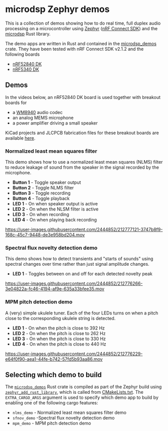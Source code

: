 # microdsp Zephyr demos

This is a collection of demos showing how to do real time, full duplex audio processing on a microcontroller using [Zephyr](https://zephyrproject.org/) ([nRF Connect SDK](https://developer.nordicsemi.com/nRF_Connect_SDK/doc/latest/nrf/index.html])) and the [microdsp](https://github.com/stuffmatic/microdsp) Rust library.

The demo apps are written in Rust and contained in the [microdsp_demos](microdsp_demos) crate. They have been tested with nRF Connect SDK v2.1.2 and the following boards

* [nRF52840 DK](https://www.nordicsemi.com/Products/Development-hardware/nRF52840-DK)
* [nRF5340 DK](https://www.nordicsemi.com/Products/Development-hardware/nRF5340-DK)

## Demos

In the videos below, an nRF52840 DK board is used together with breakout boards for

* a [WM8940](datasheets/1912111437_Cirrus-Logic-WM8904CGEFL-RV_C323845.pdf) audio codec
* an analog MEMS microphone
* a power amplifier driving a small speaker

KiCad projects and JLCPCB fabrication files for these breakout boards are available [here](https://github.com/stuffmatic/kicad-boards).

### Normalized least mean squares filter

This demo shows how to use a normalized least mean squares (NLMS) filter to reduce leakage of sound from the speaker in the signal recorded by the microphone.

* __Button 1__ - Toggle speaker output
* __Button 2__ - Toggle NLMS filter
* __Button 3__ - Toggle recording
* __Button 4__ - Toggle playback
* __LED 1__ - On when speaker output is active
* __LED 2__ - On when the NLSM filter is active
* __LED 3__ - On when recording
* __LED 4__ - On when playing back recording


https://user-images.githubusercontent.com/2444852/212777121-3747b8f9-168c-45c7-9448-de3e958bd204.mov


### Spectral flux novelty detection demo

This demo shows how to detect transients and "starts of sounds" using spectral changes over time rather than just signal amplitude changes.

* __LED 1__ - Toggles between on and off for each detected novelty peak

https://user-images.githubusercontent.com/2444852/212776266-3e04822a-fc46-4194-af9e-635a33bfee35.mov

### MPM pitch detection demo

A (very) simple ukulele tuner. Each of the four LEDs turns on when a pitch close to the corresponding ukulele string is detected.

* __LED 1__ - On when the pitch is close to 392 Hz
* __LED 2__ - On when the pitch is close to 262 Hz
* __LED 3__ - On when the pitch is close to 330 Hz
* __LED 4__ - On when the pitch is close to 440 Hz

https://user-images.githubusercontent.com/2444852/212776229-e64f0f90-aea1-44fe-b742-57fd5b93aa86.mov

## Selecting which demo to build

The [`microdsp_demos`](microdsp_demos) Rust crate is compiled as part of the Zephyr build using [`zephyr_add_rust_library`](https://github.com/stuffmatic/zephyr_add_rust_library), which is called from [CMakeLists.txt](CMakeLists.txt). The `EXTRA_CARGO_ARGS` argument is used to specify which demo app to build by enabling one of the following cargo features:

* `nlms_demo` - Normalized least mean squares filter demo
* `sfnov_demo` -Spectral flux novelty detection demo
* `mpm_demo` - MPM pitch detection demo
